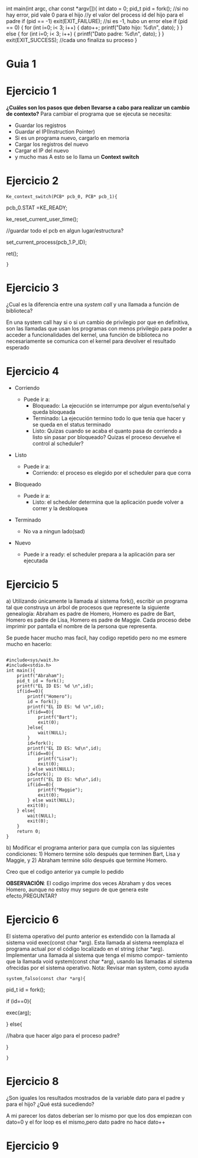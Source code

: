 int main(int argc, char const *argv[]){
int dato = 0;
pid_t pid = fork();
//si no hay error, pid vale 0 para el hijo
//y el valor del process id del hijo para el padre
if (pid == -1) exit(EXIT_FAILURE);
//si es -1, hubo un error
else if (pid == 0) {
for (int i=0; i< 3; i++) {
dato++;
printf("Dato hijo: %d\n", dato);
}
}
else {
for (int i=0; i< 3; i++) {
printf("Dato padre: %d\n", dato);
}
}
exit(EXIT_SUCCESS); //cada uno finaliza su proceso
}

# Guia 1

# Ejercicio 1

**¿Cuáles son los pasos que deben llevarse a cabo para realizar un cambio de contexto?**
Para cambiar el programa que se ejecuta se necesita:

- Guardar los registros
- Guardar el IP(Instruction Pointer)
- Si es un programa nuevo, cargarlo en memoria
- Cargar los registros del nuevo
- Cargar el IP del nuevo
- y mucho mas
  A esto se lo llama un **Context switch**

# Ejercicio 2

`Ke_context_switch(PCB* pcb_0, PCB* pcb_1){`

pcb_0.STAT =KE_READY;

ke_reset_current_user_time();

//guardar todo el pcb en algun lugar/estructura?

set_current_process(pcb_1.P_ID);

ret();

`}`

# Ejercicio 3

¿Cual es la diferencia entre una *system call* y una llamada a función de biblioteca?

En una system call hay si o si un cambio de privilegio por que en definitiva, son las llamadas que usan los programas
con menos privilegio para poder a acceder a funcionalidades del kernel, una función de biblioteca no necesariamente se comunica con el kernel para devolver el resultado esperado

# Ejercicio 4

- Corriendo

  - Puede ir a:
    - Bloqueado: La ejecución se interrumpe por algun evento/señal y queda bloqueada
    - Terminado: La ejecución termino todo lo que tenia que hacer y se queda en el status terminado
    - Listo: Quizas cuando se acaba el quanto pasa de corriendo a listo sin pasar por bloqueado? Quizas el proceso devuelve el control al scheduler?
- Listo

  - Puede ir a:
    - Corriendo: el proceso es elegido por el scheduler para que corra
- Bloqueado

  - Puede ir a:
    - Listo: el scheduler determina que la aplicación puede volver a correr y la desbloquea
- Terminado

  - No va a ningun lado(sad)
- Nuevo

  - Puede ir a ready: el scheduler prepara a la aplicación para ser ejecutada

# Ejercicio 5

a)
Utilizando únicamente la llamada al sistema fork(), escribir un programa tal que construya un
árbol de procesos que represente la siguiente genealogía: Abraham es padre de Homero, Homero es
padre de Bart, Homero es padre de Lisa, Homero es padre de Maggie. Cada proceso debe imprimir
por pantalla el nombre de la persona que representa.

Se puede hacer mucho mas facil, hay codigo repetido pero no me esmere mucho en hacerlo:

```

#include<sys/wait.h>
#include<stdio.h>
int main(){
    printf("Abraham");
    pid_t id = fork();
    printf("EL ID ES: %d \n",id);
    if(id==0){
        printf("Homero");
        id = fork();
        printf("EL ID ES: %d \n",id);
        if(id==0){
            printf("Bart");
            exit(0);
        }else{
            wait(NULL);
        }
        id=fork();
        printf("EL ID ES: %d\n",id);
        if(id==0){
            printf("Lisa");
            exit(0);
        } else wait(NULL);
        id=fork();
        printf("EL ID ES: %d\n",id);
        if(id==0){
            printf("Maggie");
            exit(0);
        } else wait(NULL);
        exit(0);
    } else{
        wait(NULL);
        exit(0);
    }
    return 0;
}
```

b) Modificar el programa anterior para que cumpla con las siguientes condiciones: 1) Homero termine
sólo después que terminen Bart, Lisa y Maggie, y 2) Abraham termine sólo después que termine
Homero.

Creo que el codigo anterior ya cumple lo pedido

**OBSERVACIÓN**: El codigo imprime dos veces Abraham y dos veces Homero, aunque no estoy muy seguro de que genera este efecto,PREGUNTAR?

# Ejercicio 6

El sistema operativo del punto anterior es extendido con la llamada al sistema
void exec(const char *arg). Esta llamada al sistema reemplaza el programa actual por el código
localizado en el string (char *arg). Implementar una llamada al sistema que tenga el mismo compor-
tamiento que la llamada void system(const char *arg), usando las llamadas al sistema ofrecidas
por el sistema operativo. Nota: Revisar man system, como ayuda

`system_falso(const char *arg){`

pid_t id = fork();

if (id==0){

exec(arg);

} else{

//habra que hacer algo para el proceso padre?

}

`}`

# Ejercicio 8

¿Son iguales los resultados mostrados de la variable dato para el padre y para el hijo? ¿Qué está
sucediendo?

A mi parecer los datos deberían ser lo mismo por que los dos empiezan con dato=0 y el for loop es el mismo,pero dato padre no hace dato++

# Ejercicio 9 

